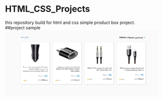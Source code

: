 # HTML_CSS_Projects
this repository build for html and css  simple product box project.
<br>
##project sample
![alt text](https://github.com/Abolfazlms/HTML_CSS_Projects/blob/main/1.jpg)
